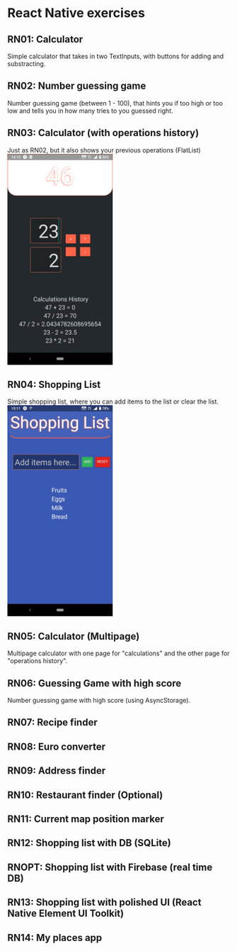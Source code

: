 # React Native exercises

## RN01: Calculator
Simple calculator that takes in two TextInputs, with buttons for adding and substracting.  
## RN02: Number guessing game
Number guessing game (between 1 - 100), that hints you if too high or too low and tells you in how many tries to you guessed right.  
## RN03: Calculator (with operations history)
Just as RN02, but it also shows your previous operations (FlatList)
<a href="https://raw.githubusercontent.com/Claudiferock/Mobile-Programming/master/img/RN03.jpeg"><img src="https://raw.githubusercontent.com/Claudiferock/Mobile-Programming/master/img/RN03.jpeg" alt="Screenshot of React Native Calculator app with operations history" width="238"/></a>  

## RN04: Shopping List
Simple shopping list, where you can add items to the list or clear the list.  
<a href="https://raw.githubusercontent.com/Claudiferock/Mobile-Programming/master/img/RN04.jpeg"><img src="https://raw.githubusercontent.com/Claudiferock/Mobile-Programming/master/img/RN04.jpeg" alt="Screenshot of React Native shopping list app" width="238"/></a> 

## RN05: Calculator (Multipage)
Multipage calculator with one page for "calculations" and the other page for "operations history".


## RN06: Guessing Game with high score
Number guessing game with high score (using AsyncStorage).


## RN07: Recipe finder


## RN08: Euro converter


## RN09: Address finder


## RN10: Restaurant finder (Optional)


## RN11: Current map position marker 


## RN12: Shopping list with DB (SQLite)


## RNOPT: Shopping list with Firebase (real time DB)


## RN13: Shopping list with polished UI (React Native Element UI Toolkit)


## RN14: My places app

